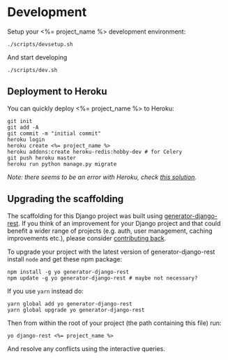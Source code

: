 # Development

Setup your <%= project_name %> development environment:

    ./scripts/devsetup.sh

And start developing

    ./scripts/dev.sh

## Deployment to Heroku

You can quickly deploy <%= project_name %> to Heroku:

    git init
    git add -A
    git commit -m "initial commit"
    heroku login
    heroku create <%= project_name %>
    heroku addons:create heroku-redis:hobby-dev # for Celery
    git push heroku master
    heroku run python manage.py migrate

*Note: there seems to be an error with Heroku, check
[this solution](http://stackoverflow.com/a/38954680/544059).*

## Upgrading the scaffolding

The scaffolding for this Django project was built using
[generator-django-rest][]. If you think of an improvement for your
Django project and that could benefit a wider range of projects
(e.g. auth, user management, caching improvements etc.), please consider
[contributing back][generator-django-rest].

To upgrade your project with the latest version of generator-django-rest
install `node` and get these npm package:

    npm install -g yo generator-django-rest
    npm update -g yo generator-django-rest # maybe not necessary?

If you use `yarn` instead do:

    yarn global add yo generator-django-rest
    yarn global upgrade yo generator-django-rest

Then from within the root of your project (the path containing this file) run:

    yo django-rest <%= project_name %>

And resolve any conflicts using the interactive queries.

[generator-django-rest]: (http://github.com/metakermit/generator-django-rest)
